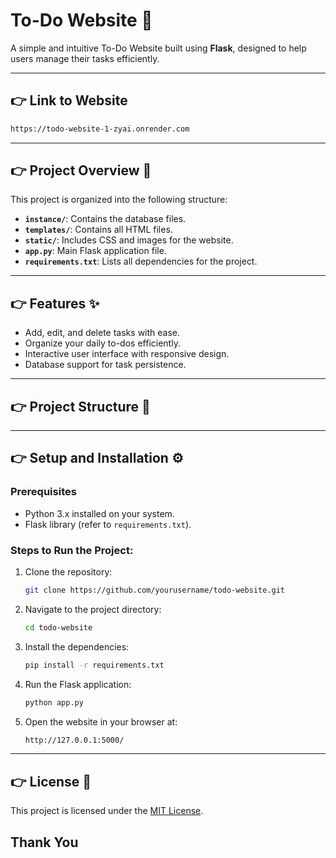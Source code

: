 # To-Do Website 📝

A simple and intuitive To-Do Website built using **Flask**, designed to help users manage their tasks efficiently.

---

## 👉 Link to Website
```bash
https://todo-website-1-zyai.onrender.com
```
---

## 👉 Project Overview 🌟

This project is organized into the following structure:
- **`instance/`**: Contains the database files.
- **`templates/`**: Contains all HTML files.
- **`static/`**: Includes CSS and images for the website.
- **`app.py`**: Main Flask application file.
- **`requirements.txt`**: Lists all dependencies for the project.

---

## 👉 Features ✨
- Add, edit, and delete tasks with ease.
- Organize your daily to-dos efficiently.
- Interactive user interface with responsive design.
- Database support for task persistence.

---

## 👉 Project Structure 📂


---

## 👉 Setup and Installation ⚙️

### Prerequisites
- Python 3.x installed on your system.
- Flask library (refer to `requirements.txt`).

### Steps to Run the Project:
1. Clone the repository:
   ```bash
   git clone https://github.com/yourusername/todo-website.git

2. Navigate to the project directory:
   ```bash
   cd todo-website

4. Install the dependencies:
   ```bash
   pip install -r requirements.txt

6. Run the Flask application:
   ```bash
   python app.py

8. Open the website in your browser at:
   ```bash
   http://127.0.0.1:5000/

---

## 👉 License 📜

This project is licensed under the [MIT License](LICENSE).

## Thank You
